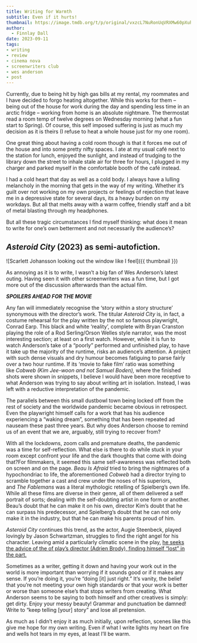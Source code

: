 ```yaml
---
title: Writing for Warmth
subtitle: Even if it hurts!
thumbnail: https://image.tmdb.org/t/p/original/vxzcL7NuRonUqVRXMw60pXuhj7z.jpg
author:
  - Finnlay Dall
date: 2023-09-11
tags:
- writing
- review
- cinema nova
- screenwriters club
- wes anderson
- post
---
```

Currently, due to being hit by high gas bills at my rental, my roommates and I have decided to forgo heating altogether. While this works for them – being out of the house for work during the day and spending less time in an arctic fridge – working from home is an absolute nightmare. The thermostat read a room temp of twelve degrees on Wednesday morning (what a fun start to Spring). Of course, this self imposed suffering is just as much my decision as it is theirs (I refuse to heat a whole house just for my one room).

One great thing about having a cold room though is that it forces me out of the house and into some pretty nifty spaces. I ate at my usual café next to the station for lunch, enjoyed the sunlight, and instead of trudging to the library down the street to inhale stale air for three for hours, I plugged in my charger and parked myself in the comfortable booth of the café instead.

I had a cold heart that day as well as a cold body. I always have a lulling melancholy in the morning that gets in the way of my writing. Whether it’s guilt over not working on my own projects or feelings of rejection that leave me in a depressive state for several days, its a heavy burden on my workdays. But all that melts away with a warm coffee, friendly staff and a bit of metal blasting through my headphones.

But all these tragic circumstances I find myself thinking: what does it mean to write for one’s own betterment and not necessarily the audience’s?

## *Asteroid City* (2023) as semi-autofiction.

![Scarlett Johansson looking out the window like I feel]({{ thumbnail }})

As annoying as it is to write, I wasn’t a big fan of Wes Anderson’s latest outing. Having seen it with other screenwriters was a fun time, but I got more out of the discussion afterwards than the actual film.

***SPOILERS AHEAD FOR THE MOVIE***

Any fan will immediately recognise the ‘story within a story structure’ synonymous with the director’s work. The titular *Asteroid City* is, in fact, a costume rehearsal for the play written by the not so famous playwright, Conrad Earp. This black and white ‘reality’, complete with Bryan Cranston playing the role of a Rod Serling/Orson Welles style narrator, was the most interesting section; at least on a first watch. However, while it is fun to watch Anderson’s take of a “poorly” performed and unfinished play, to have it take up the majority of the runtime, risks an audience’s attention. A project with such dense visuals and dry humour becomes fatiguing to parse fairly over a two hour runtime. If its ‘movie to fake film’ ratio was something like *Cobweb (*Kim Jee-woon and not Samuel Boden)*,* where the finished shots were shown in snippets, I believe I would have been more receptive to what Anderson was trying to say about writing art in isolation. Instead, I was left with a reductive interpretation of the pandemic.

The parallels between this small dustbowl town being locked off from the rest of society and the worldwide pandemic became obvious in retrospect. Even the playwright himself calls for a work that has his audience experiencing a “waking dream”, something that has been repeated ad nauseam these past three years. But why does Anderson choose to remind us of an event that we are, arguably, still trying to recover from?

With all the lockdowns, zoom calls and premature deaths, the pandemic was a time for self-reflection. What else is there to do while stuck in your room except confront your life and the dark thoughts that come with doing that?For filmmakers, it seemed this same self-awareness was reflected both on screen and on the page. *Beau Is Afraid* tried to bring the nightmares of a hypochondriac to life, the aforementioned *Cobweb* had a director trying to scramble together a cast and crew under the noses of his superiors, and *The Fablemans* was a literal mythologic retelling of Spielberg’s own life. While all these films are diverse in their genre, all of them delivered a self portrait of sorts; dealing with the self-doubting artist in one form or another. Beau’s doubt that he can make it on his own, director Kim’s doubt that he can surpass his predecessor, and Spielberg’s doubt that he can not only make it in the industry, but that he can make his parents proud of him.

*Asteroid City* continues this trend, as the actor, Augie Steenbeck, played lovingly by Jason Schwartzman, struggles to find the right angel for his character. Leaving amid a particularly climatic scene in the play, [he seeks the advice of the of play’s director (Adrien Brody), finding himself “lost” in the part.](https://instagram.com/p/CumVLUstblb)

Sometimes as a writer, getting it down and having your work out in the world is more important than worrying if it sounds good or if it makes any sense. If you’re doing it, you’re “doing \[it] just right.” It’s vanity, the belief that you’re not meeting your own high standards or that your work is better or worse than someone else’s that stops writers from creating. What Anderson seems to be saying to both himself and other creatives is simply: get dirty. Enjoy your messy beauty! Grammar and punctuation be damned! Write to “keep telling \[your] story” and lose all pretension.

As much as I didn’t enjoy it as much initially, upon reflection, scenes like this give me hope for my own writing. Even if what I write lights my heart on fire and wells hot tears in my eyes, at least I’ll be warm.
